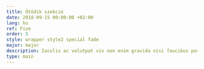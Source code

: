 ```yaml
---
title: Ötödik szekció
date: 2018-09-15 00:00:00 +02:00
lang: hu
ref: Five
order: 5
style: wrapper style2 special fade
major: major
description: Iaculis ac volutpat vis non enim gravida nisi faucibus posuere arcu consequat
type: main
---
```


